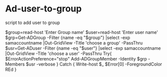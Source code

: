 # Ad-user-to-group
script to add user to group

$group=read-host 'Enter Group name'
$user=read-host 'Enter user name'
$grp=Get-ADGroup -Filter {name -eq "$group"} |select -exp samaccountname |Out-GridView -Title  'choose a group' -PassThru
$usr=Get-ADuser -Filter {name -eq "$user"} |select -exp samaccountname |Out-GridView -Title  'choose a user' -PassThru
Try{
$ErrorActionPreference="stop"
 Add-ADGroupMember -Identity $grp -Members $usr -verbose
 }
 Catch
 {
 Write-host $_ $Error[0] -ForegroundColor REd
 }
